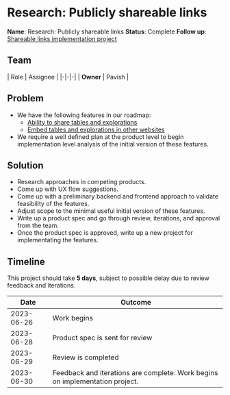 # Research: Publicly shareable links

**Name**: Research: Publicly shareable links
**Status**: Complete
**Follow up**: [Shareable links implementation project](/projects/shareable-links-implementation)

## Team
| Role | Assignee |
|-|-|-|
| **Owner** | Pavish |

## Problem
* We have the following features in our roadmap:
	- [Ability to share tables and explorations](https://github.com/centerofci/mathesar/discussions/2266)
  - [Embed tables and explorations in other websites](https://github.com/centerofci/mathesar/discussions/2265)
* We require a well defined plan at the product level to begin implementation level analysis of the initial version of these features.

## Solution
* Research approaches in competing products.
* Come up with UX flow suggestions.
* Come up with a preliminary backend and frontend approach to validate feasibility of the features.
* Adjust scope to the minimal useful initial version of these features. 
* Write up a product spec and go through review, iterations, and approval from the team.
* Once the product spec is approved, write up a new project for implementating the features.

## Timeline
This project should take **5 days**, subject to possible delay due to review feedback and iterations.

| Date | Outcome |
| - | - |
| 2023-06-26 | Work begins | 
| 2023-06-28 | Product spec is sent for review | 
| 2023-06-29 | Review is completed | 
| 2023-06-30 | Feedback and iterations are complete. Work begins on implementation project. |
